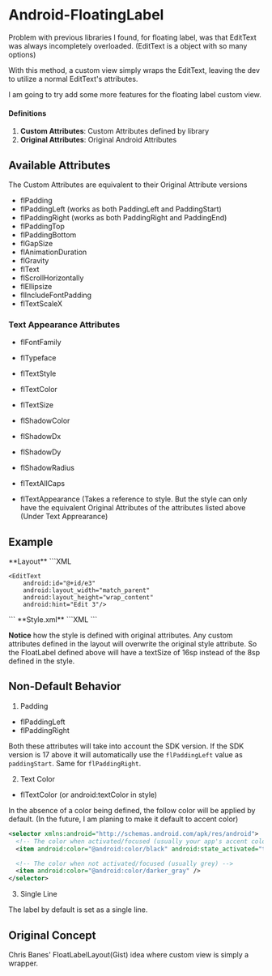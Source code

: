 <h1>Android-FloatingLabel</h1>

Problem with previous libraries I found, for floating label, was that EditText was always incompletely overloaded. (EditText is a object with so many options)

With this method, a custom view simply wraps the EditText, leaving the dev to utilize a normal EditText's attributes.

I am going to try add some more features for the floating label custom view.

<h4>Definitions</h4>
<ol>
 <li><strong>Custom Attributes</strong>: Custom Attributes defined by library</li>
 <li><strong>Original Attributes</strong>: Original Android Attributes</li>
</ol>

<h2>Available Attributes</h2>

The Custom Attributes are equivalent to their Original Attribute versions

* flPadding
* flPaddingLeft (works as both PaddingLeft and PaddingStart)
* flPaddingRight (works as both PaddingRight and PaddingEnd)
* flPaddingTop
* flPaddingBottom
* flGapSize
* flAnimationDuration
* flGravity
* flText
* flScrollHorizontally
* flEllipsize
* flIncludeFontPadding
* flTextScaleX


<h3>Text Appearance Attributes</h3>

* flFontFamily
* flTypeface
* flTextStyle
* flTextColor
* flTextSize
* flShadowColor
* flShadowDx
* flShadowDy
* flShadowRadius
* flTextAllCaps

* flTextAppearance (Takes a reference to style. But the style can only have the equivalent Original Attributes of the attributes listed above (Under Text Apprearance)

<h2>Example</h2>
  **Layout**
```XML
<FloatLabel
    android:layout_width="match_parent"
    android:layout_height="wrap_content"
    float:flTextSize="16sp"
    float:flTextAppearance="@style/FloatLabel">

    <EditText
        android:id="@+id/e3"
        android:layout_width="match_parent"
        android:layout_height="wrap_content"
        android:hint="Edit 3"/>
</FloatLabel>
```
  **Style.xml**
```XML
<style name="FloatLabel" parent="@android:style/TextAppearance.Small">
    <item name="android:textColor">@color/floatlabel_text</item>
    <item name="android:textSize">8sp</item>
    <item name="android:textStyle">bold</item>
    <item name="android:typeface">serif</item>
    <item name="android:shadowColor">@color/floatlabel_shadow</item>
    <item name="android:shadowDx">5</item>
    <item name="android:shadowDy">5</item>
    <item name="android:shadowRadius">15</item>
</style>
```

<p><b>Notice</b> how the style is defined with original attributes. Any custom attributes defined in the layout will overwrite the original style attribute. So the FloatLabel defined above will have a textSize of 16sp instead of the 8sp defined in the style.</p>


<h2>Non-Default Behavior</h2>

1) Padding
 * flPaddingLeft
 * flPaddingRight
 
Both these attributes will take into account the SDK version. If the SDK version is 17 above it will automatically use the <code>flPaddingLeft</code> value as <code>paddingStart</code>. Same for <code>flPaddingRight</code>.

2) Text Color
 * flTextColor (or android:textColor in style)
 
In the absence of a color being defined,  the follow color will be applied by default. (In the future, I am planing to make it default to accent color)
```XML
<selector xmlns:android="http://schemas.android.com/apk/res/android">
  <!-- The color when activated/focused (usually your app's accent color) -->
  <item android:color="@android:color/black" android:state_activated="true" />

  <!-- The color when not activated/focused (usually grey) -->
  <item android:color="@android:color/darker_gray" />
</selector>
```

3) Single Line
 <p>The label by default is set as a single line.</p>

<h2>Original Concept</h2>

Chris Banes' FloatLabelLayout(Gist) idea where custom view is simply a wrapper.

